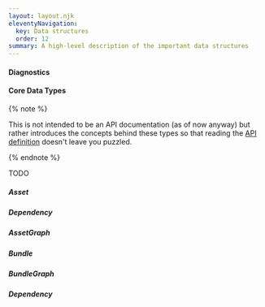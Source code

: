 ```yaml
---
layout: layout.njk
eleventyNavigation:
  key: Data structures
  order: 12
summary: A high-level description of the important data structures
---
```


#### Diagnostics

#### Core Data Types

{% note %}

This is not intended to be an API documentation (as of now anyway) but rather introduces the concepts behind these types so that reading the [API definition](https://github.com/parcel-bundler/parcel/blob/v2/packages/core/types/index.js) doesn't leave you puzzled.

{% endnote %}

TODO

##### Asset

##### Dependency

##### AssetGraph

##### Bundle

##### BundleGraph

##### Dependency

